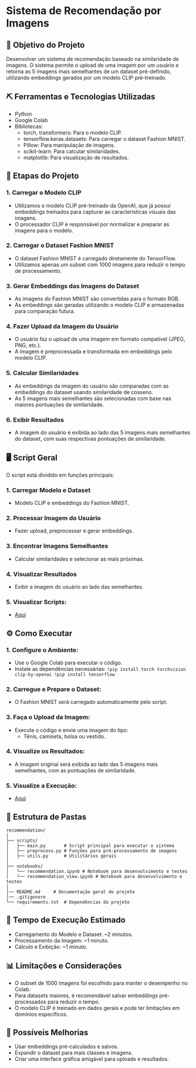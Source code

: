 # Sistema de Recomendação por Imagens

## 📜 Objetivo do Projeto
Desenvolver um sistema de recomendação baseado na similaridade de imagens. O sistema permite o upload de uma imagem por um usuário e retorna as 5 imagens mais semelhantes de um dataset pré-definido, utilizando embeddings gerados por um modelo CLIP pré-treinado.

## ⛏️ Ferramentas e Tecnologias Utilizadas
- Python
- Google Colab
- Bibliotecas:
  - torch, transformers: Para o modelo CLIP.
  - tensorflow.keras.datasets: Para carregar o dataset Fashion MNIST.
  - Pillow: Para manipulação de imagens.
  - scikit-learn: Para calcular similaridades.
  - matplotlib: Para visualização de resultados.

 ## 🚩 Etapas do Projeto
 ### 1. Carregar o Modelo CLIP
- Utilizamos o modelo CLIP pré-treinado da OpenAI, que já possui embeddings treinados para capturar as características visuais das imagens.
- O processador CLIP é responsável por normalizar e preparar as imagens para o modelo.
### 2. Carregar o Dataset Fashion MNIST
- O dataset Fashion MNIST é carregado diretamente do TensorFlow.
- Utilizamos apenas um subset com 1000 imagens para reduzir o tempo de processamento.
### 3. Gerar Embeddings das Imagens do Dataset
- As imagens do Fashion MNIST são convertidas para o formato RGB.
- As embeddings são geradas utilizando o modelo CLIP e armazenadas para comparação futura.
### 4. Fazer Upload da Imagem do Usuário
- O usuário faz o upload de uma imagem em formato compatível (JPEG, PNG, etc.).
- A imagem é preprocessada e transformada em embeddings pelo modelo CLIP.
### 5. Calcular Similaridades
- As embeddings da imagem do usuário são comparadas com as embeddings do dataset usando similaridade de cosseno.
- As 5 imagens mais semelhantes são selecionadas com base nas maiores pontuações de similaridade.
### 6. Exibir Resultados
- A imagem do usuário é exibida ao lado das 5 imagens mais semelhantes do dataset, com suas respectivas pontuações de similaridade.

## 🖥️ Script Geral
O script está dividido em funções principais:
### 1. Carregar Modelo e Dataset
- Modelo CLIP e embeddings do Fashion MNIST.
### 2. Processar Imagem do Usuário
- Fazer upload, preprocessar e gerar embeddings.
### 3. Encontrar Imagens Semelhantes
- Calcular similaridades e selecionar as mais próximas.
### 4. Visualizar Resultados
- Exibir a imagem do usuário ao lado das semelhantes.
### 5. Visualizar Scripts:
- [Aqui](./scripts)

## ⚙️ Como Executar
### 1. Configure o Ambiente:
- Use o Google Colab para executar o código.
- Instale as dependências necessárias:
`!pip install torch torchvision clip-by-openai
!pip install tensorflow`
### 2. Carregue e Prepare o Dataset:
- O Fashion MNIST será carregado automaticamente pelo script.
### 3. Faça o Upload da Imagem:
- Execute o código e envie uma imagem do tipo:
  - Tênis, camiseta, bolsa ou vestido.
### 4. Visualize os Resultados:
- A imagem original será exibida ao lado das 5 imagens mais semelhantes, com as pontuações de similaridade.
### 5. Visualize a Execução:
- [Aqui](./notebooks/recommendation_view.ipynb)

## 📁 Estrutura de Pastas
```
recommendation/
│
├── scripts/
│   ├── main.py       # Script principal para executar o sistema
│   ├── preprocess.py # Funções para pré-processamento de imagens
│   ├── utils.py      # Utilitários gerais
│
├── notebooks/
│   └── recommendation.ipynb # Notebook para desenvolvimento e testes
│   └── recommendation_view.ipynb # Notebook para desenvolvimento e testes
│
│── README.md     # Documentação geral do projeto
│── .gitigonore
└── requirements.txt  # Dependências do projeto

```
## 🚀 Tempo de Execução Estimado
- Carregamento do Modelo e Dataset: ~2 minutos.
- Processamento da Imagem: ~1 minuto.
- Cálculo e Exibição: ~1 minuto.

## 📊 Limitações e Considerações
- O subset de 1000 imagens foi escolhido para manter o desempenho no Colab.
- Para datasets maiores, é recomendável salvar embeddings pré-processados para reduzir o tempo.
- O modelo CLIP é treinado em dados gerais e pode ter limitações em domínios específicos.

## 🤝 Possíveis Melhorias

- Usar embeddings pré-calculados e salvos.
- Expandir o dataset para mais classes e imagens.
- Criar uma interface gráfica amigável para uploads e resultados.

